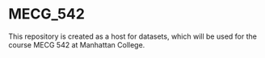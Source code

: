 # MECG_542

This repository is created as a host for datasets, which will be used for the course MECG 542 at Manhattan College.
